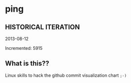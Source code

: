 # ping

## HISTORICAL ITERATION
2013-08-12

Incremented: 5915

## What is this?? 
Linux skills to hack the github commit visualization chart `;-)`
